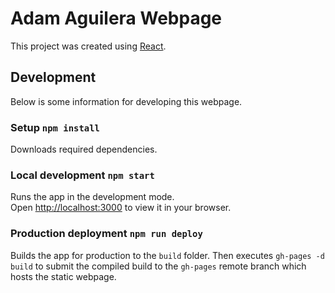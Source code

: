 # Adam Aguilera Webpage

This project was created using [React](https://github.com/facebook/create-react-app).

## Development

Below is some information for developing this webpage.

### Setup `npm install`

Downloads required dependencies.

### Local development `npm start`

Runs the app in the development mode.\
Open [http://localhost:3000](http://localhost:3000) to view it in your browser.

### Production deployment `npm run deploy`

Builds the app for production to the `build` folder. Then executes `gh-pages -d build` to submit the compiled build to the `gh-pages` remote branch which hosts the static webpage.
